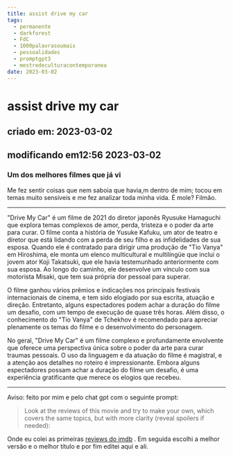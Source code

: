 ```yaml
---
title: assist drive my car
tags:
  - permanente
  - darkforest
  - FdC
  - 1000palavrasoumais
  - pessoalidades
  - promptgpt3
  - mestredeculturacontemporanea
date: 2023-03-02
---
```


# assist drive my car
## criado em: 2023-03-02
## modificando em12:56 2023-03-02

### Um dos melhores filmes que já vi

Me fez sentir coisas que nem saboia que havia,m dentro de mim; tocou em temas muito sensíveis e me fez analizar toda minha vida. É mole? Filmão.

---


"Drive My Car" é um filme de 2021 do diretor japonês Ryusuke Hamaguchi que explora temas complexos de amor, perda, tristeza e o poder da arte para curar. O filme conta a história de Yusuke Kafuku, um ator de teatro e diretor que está lidando com a perda de seu filho e as infidelidades de sua esposa. Quando ele é contratado para dirigir uma produção de "Tio Vanya" em Hiroshima, ele monta um elenco multicultural e multilíngüe que inclui o jovem ator Koji Takatsuki, que ele havia testemunhado anteriormente com sua esposa. Ao longo do caminho, ele desenvolve um vínculo com sua motorista Misaki, que tem sua própria dor pessoal para superar.

O filme ganhou vários prêmios e indicações nos principais festivais internacionais de cinema, e tem sido elogiado por sua escrita, atuação e direção. Entretanto, alguns espectadores podem achar a duração do filme um desafio, com um tempo de execução de quase três horas. Além disso, o conhecimento do "Tio Vanya" de Tchekhov é recomendado para apreciar plenamente os temas do filme e o desenvolvimento do personagem.

No geral, "Drive My Car" é um filme complexo e profundamente envolvente que oferece uma perspectiva única sobre o poder da arte para curar traumas pessoais. O uso da linguagem e da atuação do filme é magistral, e a atenção aos detalhes no roteiro é impressionante. Embora alguns espectadores possam achar a duração do filme um desafio, é uma experiência gratificante que merece os elogios que recebeu.


---

Aviso: feito por mim e pelo chat gpt com o seguinte prompt:

>Look at the reviews of this movie and try to make your own, which covers the same topics, but with more clarity (reveal spoilers if needed):

Onde eu colei as primeiras [reviews do imdb](https://www.imdb.com/title/tt14039582/reviews?ref_=tt_urv) . Em seguida escolhi a melhor versão e o melhor título e por fim editei aqui e ali.